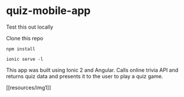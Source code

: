 # quiz-mobile-app
Test this out locally

Clone this repo

`npm install`

`ionic serve -l`

This app was built using Ionic 2 and Angular. Calls online trivia API and returns quiz data and presents it to the user to play a quiz game. 

[[resources/img1]]
